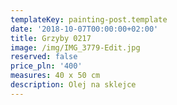 ```yaml
---
templateKey: painting-post.template
date: '2018-10-07T00:00:00+02:00'
title: Grzyby 0217
image: /img/IMG_3779-Edit.jpg
reserved: false
price_pln: '400'
measures: 40 x 50 cm
description: Olej na sklejce
---
```


